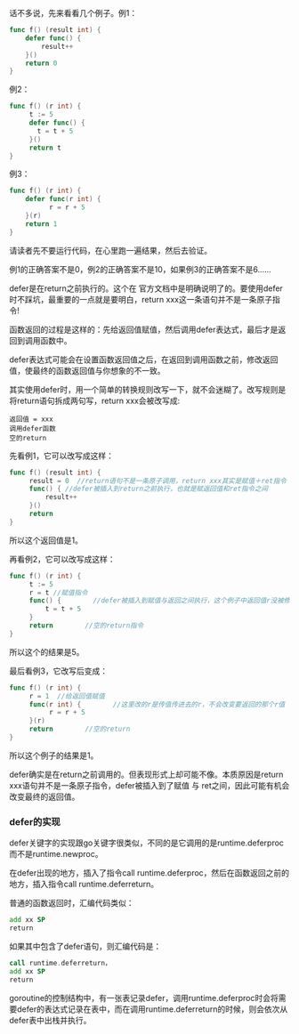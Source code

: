 <!--
{
"name":"20150707",
"author": "ckeyer",
"head": "http://moefq.com/images/2015/11/23/2341564017cc8b9a8e6a19963f82125b.png",
"date": "2015-07-07",
"title": "defer使用时的坑",
"tags": ["编程语言", "Golang", "defer"],
"category": ["学习笔记", "Golang"],
"status": "publish",
"summary": "defer是Go语言提供的关键字, 用于资源的释放，会在函数返回之前进行调用。如果对defer的了解不够深入，使用起来可能会踩到一些坑，尤其是跟带命名的返回参数一起使用时。在讲解defer的实现之前先看一看使用defer容易遇到的问题。"
}
-->


话不多说，先来看看几个例子。例1：
```go
func f() (result int) {
    defer func() {
        result++
    }()
    return 0
}
```

例2：

```go
func f() (r int) {
     t := 5
     defer func() {
       t = t + 5
     }()
     return t
}
``` 

例3：

```go
func f() (r int) {
    defer func(r int) {
          r = r + 5
    }(r)
    return 1
}
```

请读者先不要运行代码，在心里跑一遍结果，然后去验证。

例1的正确答案不是0，例2的正确答案不是10，如果例3的正确答案不是6......

defer是在return之前执行的。这个在 官方文档中是明确说明了的。要使用defer时不踩坑，最重要的一点就是要明白，return xxx这一条语句并不是一条原子指令!

函数返回的过程是这样的：先给返回值赋值，然后调用defer表达式，最后才是返回到调用函数中。

defer表达式可能会在设置函数返回值之后，在返回到调用函数之前，修改返回值，使最终的函数返回值与你想象的不一致。

其实使用defer时，用一个简单的转换规则改写一下，就不会迷糊了。改写规则是将return语句拆成两句写，return xxx会被改写成:

```
返回值 = xxx
调用defer函数
空的return
```

先看例1，它可以改写成这样：

```go
func f() (result int) {
     result = 0  //return语句不是一条原子调用，return xxx其实是赋值＋ret指令
     func() { //defer被插入到return之前执行，也就是赋返回值和ret指令之间
         result++
     }()
     return
}
```

所以这个返回值是1。

再看例2，它可以改写成这样：

```go
func f() (r int) {
     t := 5
     r = t //赋值指令
     func() {        //defer被插入到赋值与返回之间执行，这个例子中返回值r没被修改过
         t = t + 5
     }
     return        //空的return指令
}
```
所以这个的结果是5。

最后看例3，它改写后变成：

```go
func f() (r int) {
     r = 1  //给返回值赋值
     func(r int) {        //这里改的r是传值传进去的r，不会改变要返回的那个r值
          r = r + 5
     }(r)
     return        //空的return
}
```

所以这个例子的结果是1。

defer确实是在return之前调用的。但表现形式上却可能不像。本质原因是return xxx语句并不是一条原子指令，defer被插入到了赋值 与 ret之间，因此可能有机会改变最终的返回值。

### defer的实现

defer关键字的实现跟go关键字很类似，不同的是它调用的是runtime.deferproc而不是runtime.newproc。

在defer出现的地方，插入了指令call runtime.deferproc，然后在函数返回之前的地方，插入指令call runtime.deferreturn。

普通的函数返回时，汇编代码类似：

```asm
add xx SP
return
```

如果其中包含了defer语句，则汇编代码是：

```asm
call runtime.deferreturn，
add xx SP
return
```

goroutine的控制结构中，有一张表记录defer，调用runtime.deferproc时会将需要defer的表达式记录在表中，而在调用runtime.deferreturn的时候，则会依次从defer表中出栈并执行。

